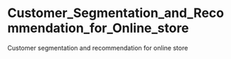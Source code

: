 # Customer_Segmentation_and_Recommendation_for_Online_store
Customer segmentation and recommendation for online store
